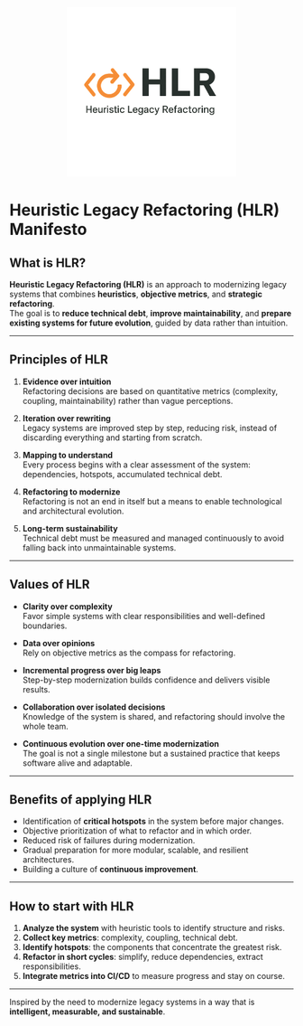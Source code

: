 <p align="center">
  <img src="docs/HRL_LOGO.png" alt="HLR Logo" width="300"/>
</p>

# Heuristic Legacy Refactoring (HLR) Manifesto

## What is HLR?  
**Heuristic Legacy Refactoring (HLR)** is an approach to modernizing legacy systems that combines **heuristics**, **objective metrics**, and **strategic refactoring**.  
The goal is to **reduce technical debt**, **improve maintainability**, and **prepare existing systems for future evolution**, guided by data rather than intuition.  

---

## Principles of HLR  

1. **Evidence over intuition**  
   Refactoring decisions are based on quantitative metrics (complexity, coupling, maintainability) rather than vague perceptions.  

2. **Iteration over rewriting**  
   Legacy systems are improved step by step, reducing risk, instead of discarding everything and starting from scratch.  

3. **Mapping to understand**  
   Every process begins with a clear assessment of the system: dependencies, hotspots, accumulated technical debt.  

4. **Refactoring to modernize**  
   Refactoring is not an end in itself but a means to enable technological and architectural evolution.  

5. **Long-term sustainability**  
   Technical debt must be measured and managed continuously to avoid falling back into unmaintainable systems.  

---

## Values of HLR  

- **Clarity over complexity**  
  Favor simple systems with clear responsibilities and well-defined boundaries.  

- **Data over opinions**  
  Rely on objective metrics as the compass for refactoring.  

- **Incremental progress over big leaps**  
  Step-by-step modernization builds confidence and delivers visible results.  

- **Collaboration over isolated decisions**  
  Knowledge of the system is shared, and refactoring should involve the whole team.  

- **Continuous evolution over one-time modernization**  
  The goal is not a single milestone but a sustained practice that keeps software alive and adaptable.  

---

## Benefits of applying HLR  

- Identification of **critical hotspots** in the system before major changes.  
- Objective prioritization of what to refactor and in which order.  
- Reduced risk of failures during modernization.  
- Gradual preparation for more modular, scalable, and resilient architectures.  
- Building a culture of **continuous improvement**.  

---

## How to start with HLR  

1. **Analyze the system** with heuristic tools to identify structure and risks.  
2. **Collect key metrics**: complexity, coupling, technical debt.  
3. **Identify hotspots**: the components that concentrate the greatest risk.  
4. **Refactor in short cycles**: simplify, reduce dependencies, extract responsibilities.  
5. **Integrate metrics into CI/CD** to measure progress and stay on course.  

---

Inspired by the need to modernize legacy systems in a way that is **intelligent, measurable, and sustainable**.  
